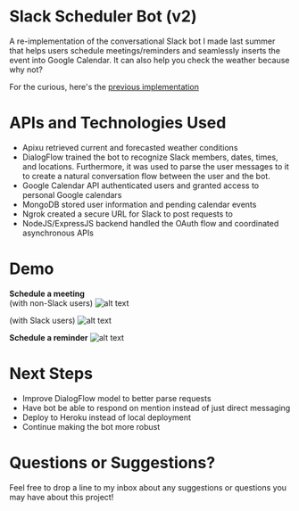 # Slack Scheduler Bot (v2)
A re-implementation of the conversational Slack bot I made last summer that helps users schedule meetings/reminders and seamlessly inserts the event into Google Calendar. It can also help you check the weather because why not?

For the curious, here's the [previous implementation](https://github.com/jchen31995/slack-scheduler-bot-v1)

# APIs and Technologies Used
- Apixu retrieved current and forecasted weather conditions
- DialogFlow trained the bot to recognize Slack members, dates, times, and locations. Furthermore, it was used to parse the user messages to it to create a natural conversation flow between the user and the bot.
- Google Calendar API authenticated users and granted access to personal Google calendars
- MongoDB stored user information and pending calendar events
- Ngrok created a secure URL for Slack to post requests to
- NodeJS/ExpressJS backend handled the OAuth flow and coordinated asynchronous APIs

# Demo
**Schedule a meeting** </br>
(with non-Slack users)
![alt text](https://raw.githubusercontent.com/jchen31995/slack-scheduler-bot/master/demo/normal-meeting.gif)

(with Slack users)
![alt text](https://raw.githubusercontent.com/jchen31995/slack-scheduler-bot/master/demo/slack-meeting.gif)

**Schedule a reminder**
![alt text](https://raw.githubusercontent.com/jchen31995/slack-scheduler-bot/master/demo/reminder.gif)


# Next Steps
- Improve DialogFlow model to better parse requests
- Have bot be able to respond on mention instead of just direct messaging
- Deploy to Heroku instead of local deployment
- Continue making the bot more robust

# Questions or Suggestions?
Feel free to drop a line to my inbox about any suggestions or questions you may have about this project!
